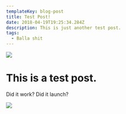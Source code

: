 ```yaml
---
templateKey: blog-post
title: Test Post!
date: 2018-04-19T19:25:34.284Z
description: This is just another test post.
tags:
  - Balla shit
---
```

![](/img/05.jpg)

# This is a test post.

Did it work? Did it launch?



![](/img/products-full-width.jpg)
